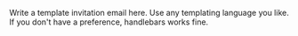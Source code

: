 Write a template invitation email here. Use any templating language you like. If you don't have a preference, handlebars works fine.
